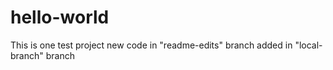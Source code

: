 # hello-world
This is one test project
new code in "readme-edits" branch
added in "local-branch" branch
